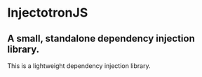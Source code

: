 # InjectotronJS
## A small, standalone dependency injection library.

This is a lightweight dependency injection library.

